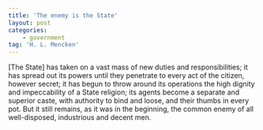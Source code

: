 ```yaml
---
title: 'The enemy is the State'
layout: post
categories:
    - government
tag: 'H. L. Mencken'
---
```


\[The State\] has taken on a vast mass of new duties and responsibilities; it has spread out its powers until they penetrate to every act of the citizen, however secret; it has begun to throw around its operations the high dignity and impeccability of a State religion; its agents become a separate and superior caste, with authority to bind and loose, and their thumbs in every pot. But it still remains, as it was in the beginning, the common enemy of all well-disposed, industrious and decent men.